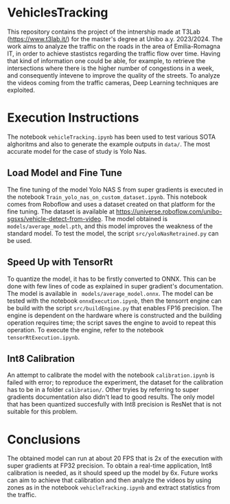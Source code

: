 # VehiclesTracking
This repository contains the project of the intnership made at T3Lab (https://www.t3lab.it/) for the master's degree at Unibo a.y. 2023/2024. The work aims to analyze the traffic on the roads in the area of Emilia-Romagna IT, in order to achieve stastistcs regarding the traffic flow over time. Having that kind of information one could be able, for example, to retrieve the intersections where there is the higher number of congestions in a week, and consequently intevene to improve the quality of the streets. To analyze the videos coming from the traffic cameras, Deep Learning techniques are exploited.  

# Execution Instructions
The notebook `vehicleTracking.ipynb` has been used to test various SOTA alghoritms and also to generate the example outputs in `data/`. The most accurate model for the case of study is Yolo Nas. 

## Load Model and Fine Tune
The fine tuning of the model Yolo NAS S from super gradients is executed in the notebook `Train_yolo_nas_on_custom_dataset.ipynb`. This notebook comes from Roboflow and uses a dataset created on that platform for the fine tuning. The dataset is available at https://universe.roboflow.com/unibo-sgsxs/vehicle-detect-from-video. The model obtained is  `models/average_model.pth`, and this model improves the weakness of the standard model. To test the model, the script `src/yoloNasRetrained.py` can be used.

## Speed Up with TensorRt
To quantize the model, it has to be firstly converted to ONNX. This can be done with few lines of code as explained in super gradient's documentation. The model is available in ` models/average_model.onnx`. The model can be tested with the notebook `onnxExecution.ipynb`, then the tensorrt engine can be build with the script `src/buildEngine.py` that enables FP16 precision. The engine is dependent on the hardware where is constructed and the building operation requires time; the script saves the engine to avoid to repeat this operation. To execute the engine, refer to the notebook `tensorRtExecution.ipynb`.

## Int8 Calibration
An attempt to calibrate the model with the notebook `calibration.ipynb` is failed with error; to reproduce the experiment, the dataset for the calibration has to be in a folder `calibration/`. Other tryies by referring to super gradients documentation also didn't lead to good results. The only model that has been quantized succesfully with Int8 precision is ResNet that is not suitable for this problem.

# Conclusions
The obtained model can run at about 20 FPS that is 2x of the execution with super gradients at FP32 precision. To obtain a real-time application, Int8 calibration is needed, as it should speed up the model by 6x. Future works can aim to achieve that calibration and then analyze the videos by using zones as in the notebook `vehicleTracking.ipynb` and extract statistics from the traffic.